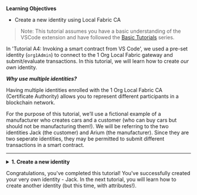 **Learning Objectives**

* Create a new identity using Local Fabric CA

> Note: This tutorial assumes you have a basic understanding of the VSCode extension and have followed the <a href='../new-tutorials/basic-tutorials/a1.md'> Basic Tutorials</a> series.

In 'Tutorial A4: Invoking a smart contract from VS Code', we used a pre-set identity (`org1Admin`) to connect to the 1 Org Local Fabric gateway and submit/evaluate transactions. In this tutorial, we will learn how to create _our own_ identity.

***Why use multiple identities?*** 

Having multiple identities enrolled with the 1 Org Local Fabric CA (Certificate Authority) allows you to represent different participants in a blockchain network. 

For the purpose of this tutorial, we’ll use a fictional example of a manufacturer who creates cars and a customer (who can buy cars but should not be manufacturing them!). We will be referring to the two identities Jack (the customer) and Arium (the manufacturer). Since they are two seperate identities, they may be permitted to submit different transactions in a smart contract.

---
<details>
<summary><b>1. Create a new identity</b></summary>

1. If the 1 Org Local Fabric isn't running, under the `FABRIC ENVIRONMENTS` panel, click on `1 Org Local Fabric  ○ (click to start)` to start the local Fabric and connect to it. Once this is done, look for `Org1CA` (it's under Nodes), right click it and choose `Create Identity (register and enroll)`. 

> Command Palette alternative: `Create Identity (register and enroll)`

2. You will be asked to provide a name for your identity. For the purpose of this tutorial, we will call our identity `Jack` and select `No` when asked to add attributes (These will be covered in a later tutorial).

3. Upon submitting your request, you should see a confirmation message at the bottom right of the screen confirming that your identity `Jack` has been created. The newly created identity should also appear in the `Fabric Wallets` panel under `1 Org Local Fabric > Org1`. 

4. To connect to the 1 Org Local Fabric gateway using this identity, you simply click `1 Org Local Fabric > Org1` under the Fabric Gateways panel and select the identity you wish to connect with (Jack in our case).

__*Note*__: If you are connected to the gateway already using the `admin` identity, you will need to disconnect from the gateway before you can reconnect with another identity. 

</details>

Congratulations, you've completed this tutorial! You've successfully created your very own identity - Jack. In the next tutorial, you will learn how to create another identity (but this time, with attributes!).
